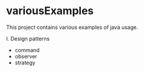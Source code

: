 # variousExamples
This project contains various examples of java usage. 

I. Design patterns
  - command
  - observer
  - strategy
